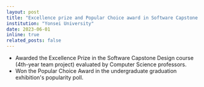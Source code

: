 ```yaml
---
layout: post
title: "Excellence prize and Popular Choice award in Software Capstone Design course"
institution: "Yonsei University"
date: 2023-06-01
inline: true
related_posts: false
---
```

- Awarded the Excellence Prize in the Software Capstone Design course (4th-year team project) evaluated by Computer Science professors.
- Won the Popular Choice Award in the undergraduate graduation exhibition's popularity poll.
